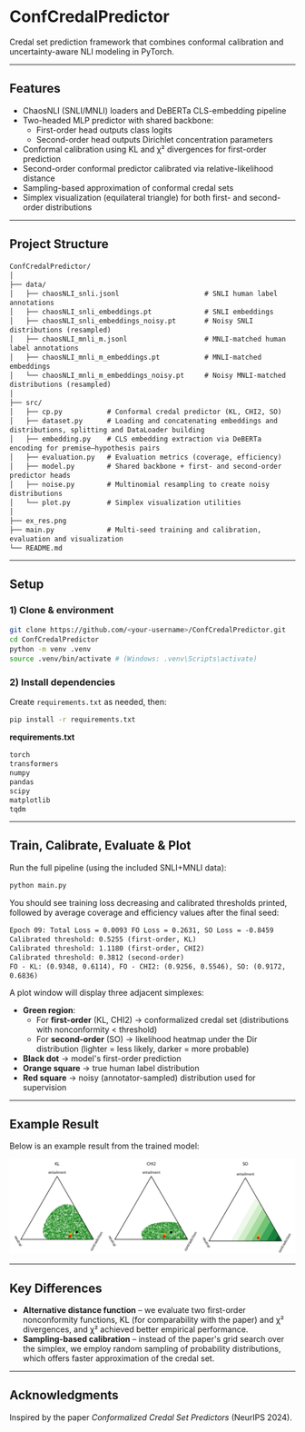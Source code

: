 # ConfCredalPredictor

Credal set prediction framework that combines conformal calibration and uncertainty-aware NLI modeling in PyTorch.

---

## Features

- ChaosNLI (SNLI/MNLI) loaders and DeBERTa CLS-embedding pipeline
- Two-headed MLP predictor with shared backbone:
  - First-order head outputs class logits
  - Second-order head outputs Dirichlet concentration parameters
- Conformal calibration using KL and χ² divergences for first-order prediction
- Second-order conformal predictor calibrated via relative-likelihood distance
- Sampling-based approximation of conformal credal sets
- Simplex visualization (equilateral triangle) for both first- and second-order distributions

---

## Project Structure

```
ConfCredalPredictor/
│
├── data/
│   ├── chaosNLI_snli.jsonl                     # SNLI human label annotations
│   ├── chaosNLI_snli_embeddings.pt             # SNLI embeddings
│   ├── chaosNLI_snli_embeddings_noisy.pt       # Noisy SNLI distributions (resampled)
│   ├── chaosNLI_mnli_m.jsonl                   # MNLI-matched human label annotations
│   ├── chaosNLI_mnli_m_embeddings.pt           # MNLI-matched embeddings
│   └── chaosNLI_mnli_m_embeddings_noisy.pt     # Noisy MNLI-matched distributions (resampled)
│
├── src/
│   ├── cp.py           # Conformal credal predictor (KL, CHI2, SO)
│   ├── dataset.py      # Loading and concatenating embeddings and distributions, splitting and DataLoader building
│   ├── embedding.py    # CLS embedding extraction via DeBERTa encoding for premise–hypothesis pairs
│   ├── evaluation.py   # Evaluation metrics (coverage, efficiency)
│   ├── model.py        # Shared backbone + first- and second-order predictor heads
│   ├── noise.py        # Multinomial resampling to create noisy distributions
│   └── plot.py         # Simplex visualization utilities
│
├── ex_res.png
├── main.py             # Multi-seed training and calibration, evaluation and visualization
└── README.md
```

---

## Setup

### 1) Clone & environment
```bash
git clone https://github.com/<your-username>/ConfCredalPredictor.git
cd ConfCredalPredictor
python -m venv .venv
source .venv/bin/activate # (Windows: .venv\Scripts\activate)
```

### 2) Install dependencies
Create `requirements.txt` as needed, then:
```bash
pip install -r requirements.txt
```

**requirements.txt**
```text
torch
transformers
numpy
pandas
scipy
matplotlib
tqdm
```

---

## Train, Calibrate, Evaluate & Plot

Run the full pipeline (using the included SNLI+MNLI data):
```bash
python main.py
```

You should see training loss decreasing and calibrated thresholds printed, followed by average coverage and efficiency values after the final seed:
```
Epoch 09: Total Loss = 0.0093 FO Loss = 0.2631, SO Loss = -0.8459
Calibrated threshold: 0.5255 (first-order, KL)
Calibrated threshold: 1.1180 (first-order, CHI2)
Calibrated threshold: 0.3812 (second-order)
FO - KL: (0.9348, 0.6114), FO - CHI2: (0.9256, 0.5546), SO: (0.9172, 0.6836)
```

A plot window will display three adjacent simplexes:
- **Green region**:
  - For **first-order** (KL, CHI2) → conformalized credal set (distributions with nonconformity < threshold)
  - For **second-order** (SO) → likelihood heatmap under the Dir distribution (lighter = less likely, darker = more probable)
- **Black dot** → model's first-order prediction
- **Orange square** → true human label distribution
- **Red square** → noisy (annotator-sampled) distribution used for supervision

---

## Example Result

Below is an example result from the trained model:

<p align = "center">
  <img src="ex_res.png" alt = "Example Result" width = "720"/>
</p>

---

## Key Differences

- **Alternative distance function** – we evaluate two first-order nonconformity functions, KL (for comparability with the paper) and χ² divergences, and χ² achieved better empirical performance.
- **Sampling-based calibration** – instead of the paper's grid search over the simplex, we employ random sampling of probability distributions, which offers faster approximation of the credal set.

---

## Acknowledgments

Inspired by the paper *Conformalized Credal Set Predictors* (NeurIPS 2024).
